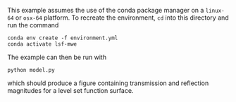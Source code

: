 This example assumes the use of the conda package manager on a `linux-64` or `osx-64` platform. To recreate the environment, `cd` into this directory and run the command

```
conda env create -f environment.yml
conda activate lsf-mwe
```

The example can then be run with

```
python model.py
```

which should produce a figure containing transmission and reflection magnitudes for a level set function surface.

